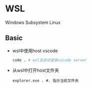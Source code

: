 # WSL
Windows Subsystem Linux

## Basic

- wsl中使用host vscode

  ```sh
  code . # wsl会自动安装vscode server
  ```

- 从wsl中打开host文件夹

  ```shell
  explorer.exe . #. 指示当前文件夹
  ```

  